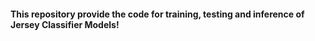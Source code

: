 #### This repository provide the code for training, testing and inference of Jersey Classifier Models!